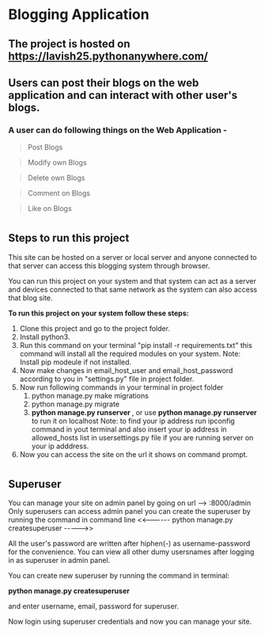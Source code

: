 # **Blogging Application** 

## The project is hosted on https://lavish25.pythonanywhere.com/

## Users can post their blogs on the web application and can interact with other user's blogs.



### **A user can do following things on the Web Application -**
> Post Blogs

> Modify own Blogs

> Delete own Blogs

> Comment on Blogs

> Like on Blogs
#

## Steps to  run this project
This site can be hosted on a server or local server and anyone connected to that server can access this blogging system through browser.



You can run this project on your system and that system can act as a server and devices connected to that same network as the system can also access that blog site.


**To run this project on your system follow these steps:**

1. Clone this project and go to the project folder.
2. Install python3.
3. Run this command on your terminal "pip install -r requirements.txt" this command will install all the required modules on your system.
   Note: Install pip modeule if not installed.
4. Now make changes in email_host_user and email_host_password according to you in "settings.py" file in project folder.
5. Now run following commands in your terminal in project folder
   1. python manage.py make migrations
   2. python manage.py migrate
   3. **python manage.py runserver <your-ip-address>**, or use **python manage.py runserver** to run it on localhost
   Note: to find your ip address run ipconfig command in yout terminal and also insert your ip address in allowed_hosts list in usersettings.py file if you are running server on your ip adddress.
6. Now you can access the site on the url it shows on command prompt.
#
## Superuser
You can manage your site on admin panel by going on url -->  <site-url>:8000/admin
Only superusers can access admin panel
you can create the superuser by running the command in command line
<<------  python manage.py createsuperuser    ----->>

All the user's password are written after hiphen(-) as username-password for the convenience.
You can view all other dumy usersnames after logging in as superuser in admin panel.

You can create new superuser by running the command in terminal:

**python manage.py createsuperuser**

and enter username, email, password for superuser.


Now login using superuser credentials and now you can manage your site.


